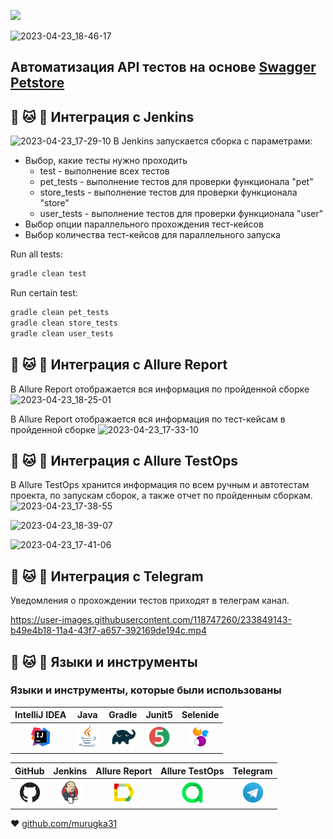 <p align="left">
<img src="https://readme-typing-svg.herokuapp.com?color=32CD32&font=Sigmar&size=40&right=true&vCenter=true&lines=++Ваш+зоомагазин+!+++">
</p> 

![2023-04-23_18-46-17](https://user-images.githubusercontent.com/118747260/233849913-de578971-014f-468e-bc3b-568fab8eae84.png)

## Автоматизация API тестов на основе  [Swagger Petstore](https://petstore.swagger.io//)

## :dog: :cat: :rabbit: Интеграция с Jenkins
![2023-04-23_17-29-10](https://user-images.githubusercontent.com/118747260/233848633-2ec07b2e-7965-4dde-91c7-d0e2790a94a4.png)
В Jenkins запускается сборка с параметрами:
* Выбор, какие тесты нужно проходить
    * test - выполнение всех тестов
    * pet_tests - выполнение тестов для проверки функционала "pet"
    * store_tests - выполнение тестов для проверки функционала "store"
    * user_tests - выполнение тестов для проверки функционала "user"
* Выбор опции параллельного прохождения тест-кейсов
* Выбор количества тест-кейсов для параллельного запуска

Run all tests:
```bash
gradle clean test
```
Run certain test:
```bash
gradle clean pet_tests
gradle clean store_tests 
gradle clean user_tests
```

## :dog: :cat: :rabbit: Интеграция c Allure Report
В Allure Report отображается вся информация по пройденной сборке
![2023-04-23_18-25-01](https://user-images.githubusercontent.com/118747260/233848766-00fe4ed7-21f0-4caf-9a22-4ad8cbf7e50a.png)

В Allure Report отображается вся информация по тест-кейсам в пройденной сборке
![2023-04-23_17-33-10](https://user-images.githubusercontent.com/118747260/233848803-0f53fa05-e941-41f3-bc47-13c25be4fd51.png)

## :dog: :cat: :rabbit: Интеграция c Allure TestOps
В Allure TestOps хранится информация по всем ручным и автотестам проекта, по запускам сборок, а также отчет по пройденным сборкам.
![2023-04-23_17-38-55](https://user-images.githubusercontent.com/118747260/233849390-881074a9-bed9-4283-9b8f-1aafba2cb956.png)

![2023-04-23_18-39-07](https://user-images.githubusercontent.com/118747260/233849545-7793f64e-fd62-4004-95ae-bd4f2c5e178f.png)

![2023-04-23_17-41-06](https://user-images.githubusercontent.com/118747260/233849405-73d3d3d8-285a-4c04-8900-ea4fec980ab0.png)

## :dog: :cat: :rabbit: Интеграция c Теlegram
Уведомления о прохождении тестов приходят в телеграм канал.

https://user-images.githubusercontent.com/118747260/233849143-b49e4b18-11a4-43f7-a657-392169de194c.mp4


## :dog: :cat: :rabbit: Языки и инструменты
<h3 align="left">Языки и инструменты, которые были использованы </h3>

| IntelliJ IDEA | Java | Gradle | Junit5 | Selenide |
|:------:|:----:|:----:|:------:|:------:|
| <img src="https://github.com/Roman-1990/bip-test/blob/master/img/logo/Intelij_IDEA.png" width="40" height="40"> | <img src="https://github.com/Roman-1990/bip-test/blob/master/img/logo/Java.png" width="40" height="40"> | <img src="https://github.com/Roman-1990/bip-test/blob/master/img/logo/Gradle.png" width="40" height="40"> | <img src="https://github.com/Roman-1990/bip-test/blob/master/img/logo/JUnit5.png" width="40" height="40"> | <img src="https://github.com/Roman-1990/bip-test/blob/master/img/logo/Selenide.png" width="40" height="40"> |

| GitHub | Jenkins | Allure Report | Allure TestOps | Telegram |
|:------:|:----:|:----:|:------:|:------:|
| <img src="https://github.com/Roman-1990/bip-test/blob/master/img/logo/Github.png" width="40" height="40"> | <img src="https://github.com/Roman-1990/bip-test/blob/master/img/logo/Jenkins.png" width="40" height="40">| <img src="https://github.com/Roman-1990/bip-test/blob/master/img/logo/Allure_Report.png" width="40" height="40"> | <img src="https://github.com/Roman-1990/bip-test/blob/master/img/logo/AllureTestOps.png" width="40" height="40"> | <img src="https://github.com/Roman-1990/bip-test/blob/master/img/logo/Telegram.png" width="40" height="40"> |

:heart: <a target="_blank" href="https://github.com/murugka31">github.com/murugka31</a><br/>
